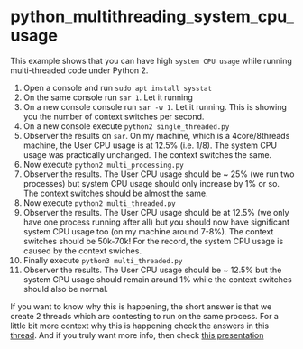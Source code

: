 # python_multithreading_system_cpu_usage

This example shows that you can have high `system CPU usage` while running
multi-threaded code under Python 2.

1. Open a console and run `sudo apt install sysstat`
2. On the same console run `sar 1`. Let it running
2. On a new console console run `sar -w 1`. Let it running. This is showing you the
   number of context switches per second.
3. On a new console execute `python2 single_threaded.py`
4. Observer the results on `sar`. On my machine, which is a 4core/8threads machine, the
   User CPU usage is at 12.5% (i.e. 1/8). The system CPU usage was practically unchanged. The context switches the same.
5. Now execute `python2 multi_processing.py`
6. Observer the results. The User CPU usage should be ~ 25% (we run two processes)
   but system CPU usage should only increase by 1% or so. The context switches should be
   almost the same.
5. Now execute `python2 multi_threaded.py`
6. Observer the results. The User CPU usage should be at 12.5% (we only have one process
   running after all) but you should now have significant system CPU usage too (on my
   machine around 7-8%). The context switches should be 50k-70k! For the record, the
   system CPU usage is caused by the context swiches.
5. Finally execute `python3 multi_threaded.py`
6. Observer the results. The User CPU usage should be ~ 12.5% but the system
   CPU usage should remain around 1% while the context switches should also be normal.

If you want to know why this is happening, the short answer is that we create 2 threads which are contesting to run on the same process.
For a little bit more context why this is happening check the answers in this
[thread](https://stackoverflow.com/questions/5426533/python-threading-lock-slows-my-app-down-considerably/5441992#5441992).
And if you truly want more info, then check [this presentation](https://www.dabeaz.com/GIL/)
